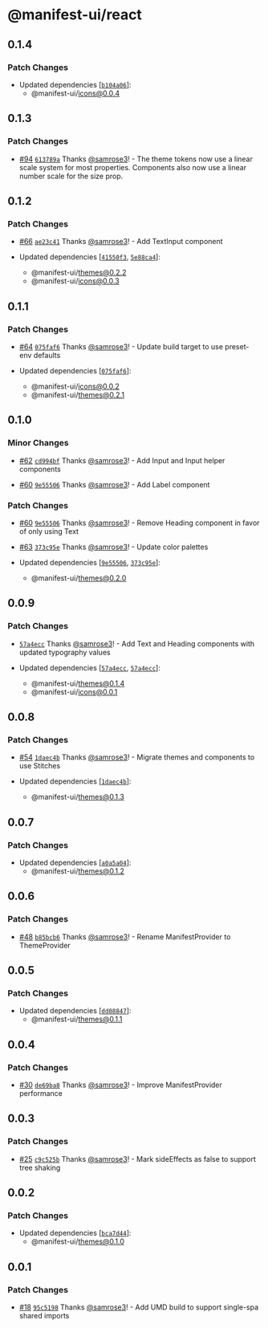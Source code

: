# @manifest-ui/react

## 0.1.4

### Patch Changes

- Updated dependencies [[`b104a06`](https://github.com/project44/manifest-ui/commit/b104a060f4e0fe7f3a60f5042d282345c8e63fe5)]:
  - @manifest-ui/icons@0.0.4

## 0.1.3

### Patch Changes

- [#94](https://github.com/project44/manifest-ui/pull/94) [`613789a`](https://github.com/project44/manifest-ui/commit/613789aa154b3ae850d994cdde3d6b9d286f617c) Thanks [@samrose3](https://github.com/samrose3)! - The theme tokens now use a linear scale system for most properties. Components also now use a linear number scale for the size prop.

## 0.1.2

### Patch Changes

- [#66](https://github.com/project44/manifest-ui/pull/66) [`ae23c41`](https://github.com/project44/manifest-ui/commit/ae23c41707710258e1cc1315949c3d0670e4aa91) Thanks [@samrose3](https://github.com/samrose3)! - Add TextInput component

- Updated dependencies [[`41550f3`](https://github.com/project44/manifest-ui/commit/41550f32b095ab6b8f04d68dab002b2529db8da4), [`5e88ca4`](https://github.com/project44/manifest-ui/commit/5e88ca4b6c480114e9b9b171001b6a57e8c5c0f9)]:
  - @manifest-ui/themes@0.2.2
  - @manifest-ui/icons@0.0.3

## 0.1.1

### Patch Changes

- [#64](https://github.com/project44/manifest-ui/pull/64) [`075faf6`](https://github.com/project44/manifest-ui/commit/075faf627b876457a383dc010313117a872da3be) Thanks [@samrose3](https://github.com/samrose3)! - Update build target to use preset-env defaults

- Updated dependencies [[`075faf6`](https://github.com/project44/manifest-ui/commit/075faf627b876457a383dc010313117a872da3be)]:
  - @manifest-ui/icons@0.0.2
  - @manifest-ui/themes@0.2.1

## 0.1.0

### Minor Changes

- [#62](https://github.com/project44/manifest-ui/pull/62) [`cd994bf`](https://github.com/project44/manifest-ui/commit/cd994bf2673ef010a497ec61c5007978b60265aa) Thanks [@samrose3](https://github.com/samrose3)! - Add Input and Input helper components

* [#60](https://github.com/project44/manifest-ui/pull/60) [`9e55506`](https://github.com/project44/manifest-ui/commit/9e5550602754ec1cadddb56fc697234bed027b26) Thanks [@samrose3](https://github.com/samrose3)! - Add Label component

### Patch Changes

- [#60](https://github.com/project44/manifest-ui/pull/60) [`9e55506`](https://github.com/project44/manifest-ui/commit/9e5550602754ec1cadddb56fc697234bed027b26) Thanks [@samrose3](https://github.com/samrose3)! - Remove Heading component in favor of only using Text

* [#63](https://github.com/project44/manifest-ui/pull/63) [`373c95e`](https://github.com/project44/manifest-ui/commit/373c95e50b262c50b5fa50b7f7e96f4d16c8ad96) Thanks [@samrose3](https://github.com/samrose3)! - Update color palettes

* Updated dependencies [[`9e55506`](https://github.com/project44/manifest-ui/commit/9e5550602754ec1cadddb56fc697234bed027b26), [`373c95e`](https://github.com/project44/manifest-ui/commit/373c95e50b262c50b5fa50b7f7e96f4d16c8ad96)]:
  - @manifest-ui/themes@0.2.0

## 0.0.9

### Patch Changes

- [`57a4ecc`](https://github.com/project44/manifest-ui/commit/57a4ecc12d6608e0986050c8152f173ff8993dfd) Thanks [@samrose3](https://github.com/samrose3)! - Add Text and Heading components with updated typography values

- Updated dependencies [[`57a4ecc`](https://github.com/project44/manifest-ui/commit/57a4ecc12d6608e0986050c8152f173ff8993dfd), [`57a4ecc`](https://github.com/project44/manifest-ui/commit/57a4ecc12d6608e0986050c8152f173ff8993dfd)]:
  - @manifest-ui/themes@0.1.4
  - @manifest-ui/icons@0.0.1

## 0.0.8

### Patch Changes

- [#54](https://github.com/project44/manifest-ui/pull/54) [`1daec4b`](https://github.com/project44/manifest-ui/commit/1daec4b448c2a5eca1ecd1ef0936cced706ba9a5) Thanks [@samrose3](https://github.com/samrose3)! - Migrate themes and components to use Stitches

- Updated dependencies [[`1daec4b`](https://github.com/project44/manifest-ui/commit/1daec4b448c2a5eca1ecd1ef0936cced706ba9a5)]:
  - @manifest-ui/themes@0.1.3

## 0.0.7

### Patch Changes

- Updated dependencies [[`a0a5a04`](https://github.com/project44/manifest-ui/commit/a0a5a04055fac2013700b994bb9842d7c59a0165)]:
  - @manifest-ui/themes@0.1.2

## 0.0.6

### Patch Changes

- [#48](https://github.com/project44/manifest-ui/pull/48) [`b85bcb6`](https://github.com/project44/manifest-ui/commit/b85bcb6bec7c7b26229d7f06eae75476364661ae) Thanks [@samrose3](https://github.com/samrose3)! - Rename ManifestProvider to ThemeProvider

## 0.0.5

### Patch Changes

- Updated dependencies [[`dd08847`](https://github.com/project44/manifest-ui/commit/dd0884705151521aa9e62093c4f78b36079dc3bc)]:
  - @manifest-ui/themes@0.1.1

## 0.0.4

### Patch Changes

- [#30](https://github.com/project44/manifest-ui/pull/30) [`de69ba8`](https://github.com/project44/manifest-ui/commit/de69ba8c12dd3063e8081c6e8f85520b2e74e75d) Thanks [@samrose3](https://github.com/samrose3)! - Improve ManifestProvider performance

## 0.0.3

### Patch Changes

- [#25](https://github.com/project44/manifest-ui/pull/25) [`c9c525b`](https://github.com/project44/manifest-ui/commit/c9c525bb149bed5bb2cfa66e82a4e961a6a73905) Thanks [@samrose3](https://github.com/samrose3)! - Mark sideEffects as false to support tree shaking

## 0.0.2

### Patch Changes

- Updated dependencies [[`bca7d44`](https://github.com/project44/manifest-ui/commit/bca7d444944c954cd922a34a16a508fcbedaae68)]:
  - @manifest-ui/themes@0.1.0

## 0.0.1

### Patch Changes

- [#18](https://github.com/project44/manifest-ui/pull/18) [`95c5198`](https://github.com/project44/manifest-ui/commit/95c519888f63ad81f2e7cfaa784cd2cdd2dd5143) Thanks [@samrose3](https://github.com/samrose3)! - Add UMD build to support single-spa shared imports
